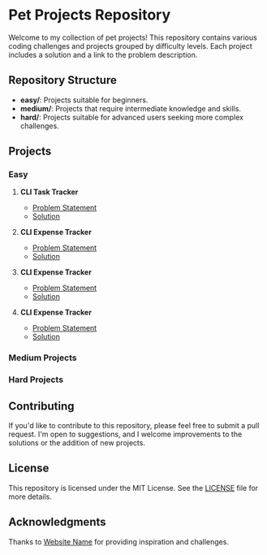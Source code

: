 # Pet Projects Repository

Welcome to my collection of pet projects! This repository contains various coding challenges and projects grouped by difficulty levels. Each project includes a solution and a link to the problem description.

## Repository Structure

- **easy/**: Projects suitable for beginners.
- **medium/**: Projects that require intermediate knowledge and skills.
- **hard/**: Projects suitable for advanced users seeking more complex challenges.

## Projects

### Easy

1. **CLI Task Tracker**
   - [Problem Statement](https://roadmap.sh/projects/task-tracker)
   - [Solution](https://github.com/rNiall/umbrella/tree/main/easy/cli-task-tracker/)

2. **CLI Expense Tracker**
   - [Problem Statement](https://roadmap.sh/projects/expense-tracker)
   - [Solution](https://github.com/rNiall/umbrella/tree/main/easy/cli-expense-tracker/)

3. **CLI Expense Tracker**
   - [Problem Statement](https://roadmap.sh/projects/number-guessing-game)
   - [Solution](https://github.com/rNiall/umbrella/tree/main/easy/cli-guessing-game/)

4. **CLI Expense Tracker**
   - [Problem Statement](https://roadmap.sh/projects/github-user-activity)
   - [Solution](https://github.com/rNiall/umbrella/tree/main/easy/cli-github-activity/)

### Medium Projects

### Hard Projects

## Contributing

If you'd like to contribute to this repository, please feel free to submit a pull request. I'm open to suggestions, and I welcome improvements to the solutions or the addition of new projects.

## License

This repository is licensed under the MIT License. See the [LICENSE](LICENSE) file for more details.

## Acknowledgments

Thanks to [Website Name](https://example.com) for providing inspiration and challenges.